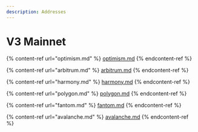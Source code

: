 ```yaml
---
description: Addresses
---
```


# V3 Mainnet

{% content-ref url="optimism.md" %}
[optimism.md](optimism.md)
{% endcontent-ref %}

{% content-ref url="arbitrum.md" %}
[arbitrum.md](arbitrum.md)
{% endcontent-ref %}

{% content-ref url="harmony.md" %}
[harmony.md](harmony.md)
{% endcontent-ref %}

{% content-ref url="polygon.md" %}
[polygon.md](polygon.md)
{% endcontent-ref %}

{% content-ref url="fantom.md" %}
[fantom.md](fantom.md)
{% endcontent-ref %}

{% content-ref url="avalanche.md" %}
[avalanche.md](avalanche.md)
{% endcontent-ref %}

